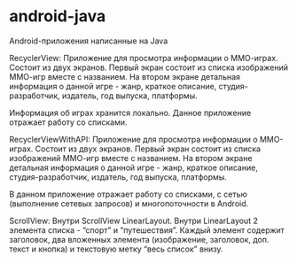 # android-java
Android-приложения написанные на Java

RecyclerView:
Приложение для просмотра информации о ММО-играх. Состоит из двух экранов.
Первый экран состоит из списка изображений ММО-игр вместе с названием. 
На втором экране детальная информация о данной игре - жанр, краткое описание, студия-разработчик, издатель, год выпуска, платформы.

Информация об играх хранится локально. Данное приложение отражает работу со списками.


RecyclerViewWithAPI:
Приложение для просмотра информации о ММО-играх. Состоит из двух экранов.
Первый экран состоит из списка изображений ММО-игр вместе с названием. 
На втором экране детальная информация о данной игре - жанр, краткое описание, студия-разработчик, издатель, год выпуска, платформы.

В данном приложение отражает работу со списками, с сетью (выполнение сетевых запросов) и многопоточности в Android.


ScrollView:
Внутри ScrollView LinearLayout. 
Внутри LinearLayout 2 элемента списка - “спорт” и “путешествия”. Каждый элемент содержит заголовок, два вложенных элемента (изображение, заголовок, доп. текст и кнопка) и текстовую метку “весь список” внизу.
